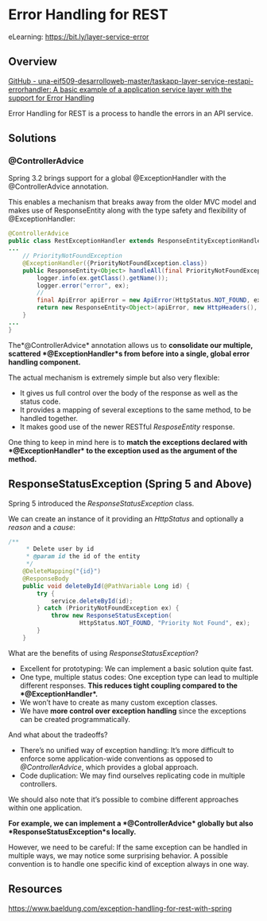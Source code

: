 # Error Handling for REST

eLearning: https://bit.ly/layer-service-error

## Overview

[GitHub - una-eif509-desarrolloweb-master/taskapp-layer-service-restapi-errorhandler: A basic example of a application service layer with the support for Error Handling](https://github.com/una-eif509-desarrolloweb-master/taskapp-layer-service-restapi-errorhandler.git)

Error Handling for REST is a process to handle the errors in an API service.

## Solutions

### @ControllerAdvice

Spring 3.2 brings support for a global @ExceptionHandler with the @ControllerAdvice annotation.

This enables a mechanism that breaks away from the older MVC model and makes use of ResponseEntity along with the type safety and flexibility of @ExceptionHandler:

```java
@ControllerAdvice
public class RestExceptionHandler extends ResponseEntityExceptionHandler {
...
    // PriorityNotFoundException
    @ExceptionHandler({PriorityNotFoundException.class})
    public ResponseEntity<Object> handleAll(final PriorityNotFoundException ex, final WebRequest request) {
        logger.info(ex.getClass().getName());
        logger.error("error", ex);
        //
        final ApiError apiError = new ApiError(HttpStatus.NOT_FOUND, ex.getLocalizedMessage(),"error occurred");
        return new ResponseEntity<Object>(apiError, new HttpHeaders(), apiError.getStatus());
    }
...
}
```

The*@ControllerAdvice* annotation allows us to **consolidate our multiple, scattered \*@ExceptionHandler\*s from before into a single, global error handling component.**

The actual mechanism is extremely simple but also very flexible:

- It gives us full control over the body of the response as well as the status code.
- It provides a mapping of several exceptions to the same method, to be handled together.
- It makes good use of the newer RESTful *ResposeEntity* response.

One thing to keep in mind here is to **match the exceptions declared with \*@ExceptionHandler\* to the exception used as the argument of the method.**

## ResponseStatusException (Spring 5 and Above)

Spring 5 introduced the *ResponseStatusException* class.

We can create an instance of it providing an *HttpStatus* and optionally a *reason* and a *cause*:

```java
/**
     * Delete user by id
     * @param id the id of the entity
     */
    @DeleteMapping("{id}")
    @ResponseBody
    public void deleteById(@PathVariable Long id) {
        try {
            service.deleteById(id);
        } catch (PriorityNotFoundException ex) {
            throw new ResponseStatusException(
                    HttpStatus.NOT_FOUND, "Priority Not Found", ex);
        }
    }
```

What are the benefits of using *ResponseStatusException*?

- Excellent for prototyping: We can implement a basic solution quite fast.
- One type, multiple status codes: One exception type can lead to multiple different responses. **This reduces tight coupling compared to the \*@ExceptionHandler\*.**
- We won’t have to create as many custom exception classes.
- We have **more control over exception handling** since the exceptions can be created programmatically.

And what about the tradeoffs?

- There’s no unified way of exception handling: It’s more difficult to enforce some application-wide conventions as opposed to *@ControllerAdvice*, which provides a global approach.
- Code duplication: We may find ourselves replicating code in multiple controllers.

We should also note that it’s possible to combine different approaches within one application.

**For example, we can implement a \*@ControllerAdvice\* globally but also \*ResponseStatusException\*s locally.**

However, we need to be careful: If the same exception can be handled in multiple ways, we may notice some surprising behavior. A possible convention is to handle one specific kind of exception always in one way.

## Resources

https://www.baeldung.com/exception-handling-for-rest-with-spring